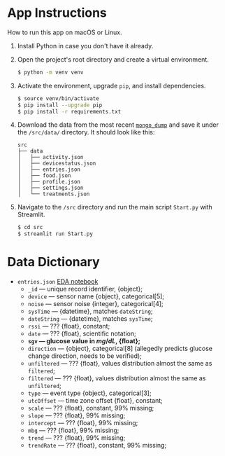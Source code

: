 # App Instructions
How to run this app on macOS or Linux. 
1. Install Python in case you don't have it already. 
3. Open the project's root directory and create a virtual environment.
	```bash
	$ python -m venv venv
	```
3. Activate the environment, upgrade `pip`, and install dependencies.
	```bash
	$ source venv/bin/activate
	$ pip install --upgrade pip
	$ pip install -r requirements.txt
	```
3. Download the data from the most recent [`mongo_dump`](https://drive.google.com/drive/folders/1Lukvv8iPmfk3nX3-KrZ165xKgrmHeFw-?usp=share_link) and save it under the `/src/data/` directory. It should look like this:

	```
	src
	├── data
	│   ├── activity.json
	│   ├── devicestatus.json
	│   ├── entries.json
	│   ├── food.json
	│   ├── profile.json
	│   ├── settings.json
	│   └── treatments.json
	```

1. Navigate to the `/src` directory and run the main script `Start.py` with Streamlit.
	```bash
	$ cd src
	$ streamlit run Start.py
	```
# Data Dictionary
- `entries.json` [EDA notebook](https://github.com/WanomiR/cgm-analytics/blob/develop/src/notebooks/eda_entries.ipynb)
	- `_id` — unique record identifier, {object};
	- `device` — sensor name {object}, categorical[5];
	- `noise` — sensor noise {integer}, categorical[4];
	- `sysTime` — {datetime}, matches `dateString`;
	- `dateString` — {datetime}, matches `sysTime`;
	- `rssi` — ??? {float}, constant;
	- `date` — ??? {float}, scientific notation;
	- __`sgv` — glucose value in $mg/dL$, {float};__
	- `direction` — {object}, categorical[8] (allegedly predicts glucose change direction, needs to be verified);
	- `unfiltered` — ??? {float}, values distribution almost the same as `filtered`;
	- `filtered` — ??? {float}, values distribution almost the same as `unfiltered`;
	- `type` — event type {object}, categorical[3];
	- `utcOffset` — time zone offset {float}, constant;
	- `scale` — ??? {float}, constant, 99% missing;
	- `slope` — ??? {float}, 99% missing;
	- `intercept` — ??? {float}, 99% missing;
	- `mbg` — ??? {float}, 99% missing;
	- `trend` — ??? {float}, 99% missing;
	- `trendRate` — ??? {float}, constant, 99% missing;